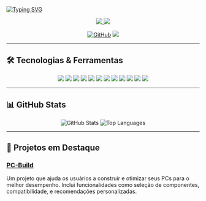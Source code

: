 [![Typing SVG](https://readme-typing-svg.herokuapp.com?font=Consolas&weight=300&size=50&duration=4000&pause=1000&color=E71409&center=true&vCenter=true&random=false&width=1000&lines=Hi%2C+I'm+Angelo;I'm+23+years+old;I'm+a+Software+Engineer;I'm+from+Brazil;welcome+😎)](https://git.io/typing-svg)

<p align="center"> 
  <a target="_blank" href="https://www.linkedin.com/in/angelo-gabriel-capra-81b86624a">
    <img src="https://img.shields.io/badge/LinkedIn-307cc5?style=for-the-badge&logo=linkedin&logoColor=white&color=004182"/>
  </a>
  <a target="_blank" href="mailto:seu-email@example.com">
    <img src="https://img.shields.io/badge/Email-D14836?style=for-the-badge&logo=gmail&logoColor=white"/>
  </a>
</p>

<div align="center">
<a href="https://github.com/AngeloGCapra"><img alt="GitHub" src="https://img.shields.io/github/followers/AngeloGCapra?color=181717&logo=github&style=for-the-badge&label=github" /></a>
  <img src="https://komarev.com/ghpvc/?username=AngeloGCapra&style=for-the-badge&color=181717"/>
</div>

---

## 🛠️ Tecnologias & Ferramentas

<div align="center">
  <img src="https://img.shields.io/badge/java-%23ED8B00.svg?style=for-the-badge&logo=openjdk&logoColor=white"/>
  <img src="https://img.shields.io/badge/Spring-6DB33F?style=for-the-badge&logo=spring&logoColor=white"/>
  <img src="https://img.shields.io/badge/PrimeFaces-007ACC?style=for-the-badge&logo=primefaces&logoColor=white"/>
  <img src="https://img.shields.io/badge/Docker-2496ED?style=for-the-badge&logo=docker&logoColor=white"/>
  <img src="https://img.shields.io/badge/PostgreSQL-316192?style=for-the-badge&logo=postgresql&logoColor=white"/>
  <img src="https://img.shields.io/badge/Oracle-F80000?style=for-the-badge&logo=oracle&logoColor=white"/>
  <img src="https://img.shields.io/badge/Git-F05032?style=for-the-badge&logo=git&logoColor=white"/>
  <img src="https://img.shields.io/badge/HTML5-E34F26?style=for-the-badge&logo=html5&logoColor=white"/>
  <img src="https://img.shields.io/badge/CSS3-1572B6?style=for-the-badge&logo=css3&logoColor=white"/>
  <img src="https://img.shields.io/badge/VS%20Code-0078D4?style=for-the-badge&logo=visual-studio-code&logoColor=white"/>
  <img src="https://img.shields.io/badge/NetBeans-1B6AC6?style=for-the-badge&logo=apache-netbeans-ide&logoColor=white"/>
  <img src="https://img.shields.io/badge/IntelliJ%20IDEA-000000?style=for-the-badge&logo=intellij-idea&logoColor=white"/>
</div>

---

## 📊 GitHub Stats

<div align="center">
  <img src="https://github-readme-stats.vercel.app/api?username=AngeloGCapra&show_icons=true&theme=dark&count_private=true" alt="GitHub Stats" />
  <img src="https://github-readme-stats.vercel.app/api/top-langs/?username=AngeloGCapra&layout=compact&theme=dark" alt="Top Languages" />
</div>

---

## 🚀 Projetos em Destaque

### [PC-Build](https://github.com/AngeloGCapra/PC-Build)
Um projeto que ajuda os usuários a construir e otimizar seus PCs para o melhor desempenho. Inclui funcionalidades como seleção de componentes, compatibilidade, e recomendações personalizadas.
